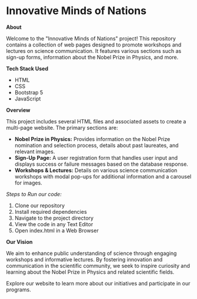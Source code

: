 # Innovative Minds of Nations

**About**

Welcome to the "Innovative Minds of Nations" project! This repository contains a collection of web pages designed to promote workshops and lectures on science communication. It features various sections such as sign-up forms, information about the Nobel Prize in Physics, and more.

**Tech Stack Used**

- HTML
- CSS
- Bootstrap 5
- JavaScript

**Overview**

This project includes several HTML files and associated assets to create a multi-page website. The primary sections are:

- **Nobel Prize in Physics:** Provides information on the Nobel Prize nomination and selection process, details about past laureates, and relevant images.
- **Sign-Up Page:** A user registration form that handles user input and displays success or failure messages based on the database response.
- **Workshops & Lectures:** Details on various science communication workshops with modal pop-ups for additional information and a carousel for images.

 *Steps to Run our code:* 
 
1. Clone our repository
2. Install required dependencies
3. Navigate to the project directory
4. View the code in any Text Editor
5. Open index.html in a Web Browser


**Our Vision**

We aim to enhance public understanding of science through engaging workshops and informative lectures. By fostering innovation and communication in the scientific community, we seek to inspire curiosity and learning about the Nobel Prize in Physics and related scientific fields.

Explore our website to learn more about our initiatives and participate in our programs.

